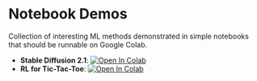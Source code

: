 # Notebook Demos

Collection of interesting ML methods demonstrated in simple notebooks that should be runnable on Google Colab.

* **Stable Diffusion 2.1**: [![Open In Colab](https://colab.research.google.com/assets/colab-badge.svg)](http://colab.research.google.com/github/asolin/notebooks/blob/main/notebooks/Stable_diffusion_simple.ipynb)
* **RL for Tic-Tac-Toe**: [![Open In Colab](https://colab.research.google.com/assets/colab-badge.svg)](http://colab.research.google.com/github/asolin/notebooks/blob/main/notebooks/RL-for-Tic-Tac-Toe.ipynb)


